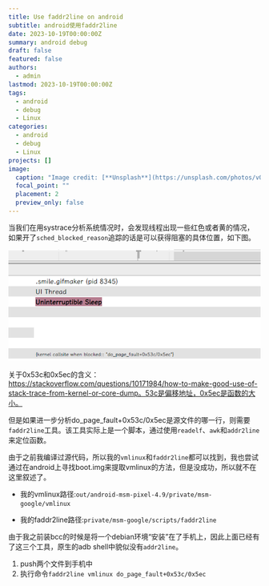 ```yaml
---
title: Use faddr2line on android
subtitle: android使用faddr2line
date: 2023-10-19T00:00:00Z
summary: android debug
draft: false
featured: false
authors:
  - admin
lastmod: 2023-10-19T00:00:00Z
tags:
  - android 
  - debug
  - Linux
categories:
  - android 
  - debug
  - Linux
projects: []
image:
  caption: "Image credit: [**Unsplash**](https://unsplash.com/photos/vOTBmRh3-7I)"
  focal_point: ""
  placement: 2
  preview_only: false
---
```


当我们在用systrace分析系统情况时，会发现线程出现一些红色或者黄的情况，如果开了`sched_blocked_reason`追踪的话是可以获得阻塞的具体位置，如下图。

![image-20231019095512846](./img/uninter_sleep)

关于0x53c和0x5ec的含义：https://stackoverflow.com/questions/10171984/how-to-make-good-use-of-stack-trace-from-kernel-or-core-dump。53c是偏移地址，0x5ec是函数的大小。

但是如果进一步分析do_page_fault+0x53c/0x5ec是源文件的哪一行，则需要`faddr2line`工具。该工具实际上是一个脚本，通过使用`readelf`、`awk`和`addr2line`来定位函数。

由于之前我编译过源代码，所以我的`vmlinux`和`faddr2line`都可以找到，我也尝试通过在android上寻找boot.img来提取vmlinux的方法，但是没成功，所以就不在这里叙述了。

* 我的vmlinux路径:`out/android-msm-pixel-4.9/private/msm-google/vmlinux`

* 我的faddr2line路径:`private/msm-google/scripts/faddr2line`

由于我之前装bcc的时候是将一个debian环境“安装”在了手机上，因此上面已经有了这三个工具，原生的adb shell中貌似没有`addr2line`。

1. push两个文件到手机中
2. 执行命令`faddr2line vmlinux do_page_fault+0x53c/0x5ec`

